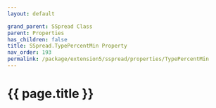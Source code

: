 ```yaml
---
layout: default

grand_parent: SSpread Class
parent: Properties
has_children: false
title: SSpread.TypePercentMin Property
nav_order: 193
permalink: /package/extension5/sspread/properties/TypePercentMin
---
```

# {{ page.title }}